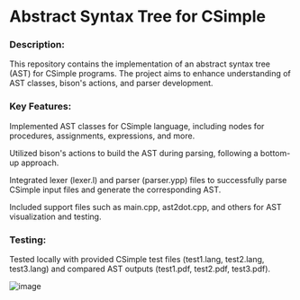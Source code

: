 # Abstract Syntax Tree for CSimple

### Description:
This repository contains the implementation of an abstract syntax tree (AST) for CSimple programs. The project aims to enhance understanding of AST classes, bison's actions, and parser development.

### Key Features:

Implemented AST classes for CSimple language, including nodes for procedures, assignments, expressions, and more. 

Utilized bison's actions to build the AST during parsing, following a bottom-up approach. 

Integrated lexer (lexer.l) and parser (parser.ypp) files to successfully parse CSimple input files and generate the corresponding AST.

Included support files such as main.cpp, ast2dot.cpp, and others for AST visualization and testing.

### Testing:
Tested locally with provided CSimple test files (test1.lang, test2.lang, test3.lang) and compared AST outputs (test1.pdf, test2.pdf, test3.pdf).



![image](https://github.com/yuji-sakaguchi/ast/assets/92128100/034ba742-a1a4-41e5-b05e-f5d86473db88)
